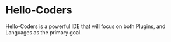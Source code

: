 # Hello-Coders
Hello-Coders is a powerful IDE that will focus on both Plugins, and Languages as the primary goal.
